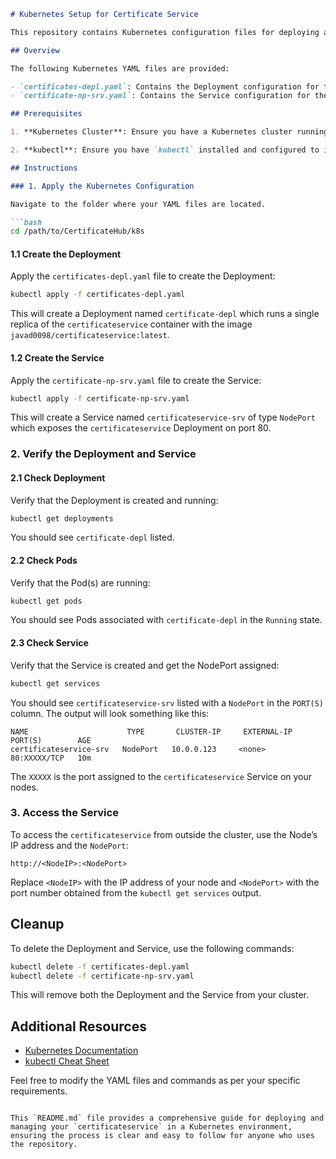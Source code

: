 
```markdown
# Kubernetes Setup for Certificate Service

This repository contains Kubernetes configuration files for deploying and exposing a service called `certificateservice`. Below are the instructions on how to deploy these configurations in a Kubernetes cluster.

## Overview

The following Kubernetes YAML files are provided:

- `certificates-depl.yaml`: Contains the Deployment configuration for the `certificateservice`.
- `certificate-np-srv.yaml`: Contains the Service configuration for the `certificateservice`.

## Prerequisites

1. **Kubernetes Cluster**: Ensure you have a Kubernetes cluster running. You can use Minikube, kubeadm, or any managed Kubernetes service (e.g., Google Kubernetes Engine, Amazon EKS, Azure Kubernetes Service).

2. **kubectl**: Ensure you have `kubectl` installed and configured to interact with your Kubernetes cluster.

## Instructions

### 1. Apply the Kubernetes Configuration

Navigate to the folder where your YAML files are located.

```bash
cd /path/to/CertificateHub/k8s
```

#### 1.1 Create the Deployment

Apply the `certificates-depl.yaml` file to create the Deployment:

```bash
kubectl apply -f certificates-depl.yaml
```

This will create a Deployment named `certificate-depl` which runs a single replica of the `certificateservice` container with the image `javad0098/certificateservice:latest`.

#### 1.2 Create the Service

Apply the `certificate-np-srv.yaml` file to create the Service:

```bash
kubectl apply -f certificate-np-srv.yaml
```

This will create a Service named `certificateservice-srv` of type `NodePort` which exposes the `certificateservice` Deployment on port 80.

### 2. Verify the Deployment and Service

#### 2.1 Check Deployment

Verify that the Deployment is created and running:

```bash
kubectl get deployments
```

You should see `certificate-depl` listed.

#### 2.2 Check Pods

Verify that the Pod(s) are running:

```bash
kubectl get pods
```

You should see Pods associated with `certificate-depl` in the `Running` state.

#### 2.3 Check Service

Verify that the Service is created and get the NodePort assigned:

```bash
kubectl get services
```

You should see `certificateservice-srv` listed with a `NodePort` in the `PORT(S)` column. The output will look something like this:

```
NAME                      TYPE       CLUSTER-IP     EXTERNAL-IP   PORT(S)        AGE
certificateservice-srv   NodePort   10.0.0.123     <none>        80:XXXXX/TCP   10m
```

The `XXXXX` is the port assigned to the `certificateservice` Service on your nodes.

### 3. Access the Service

To access the `certificateservice` from outside the cluster, use the Node’s IP address and the `NodePort`:

```
http://<NodeIP>:<NodePort>
```

Replace `<NodeIP>` with the IP address of your node and `<NodePort>` with the port number obtained from the `kubectl get services` output.

## Cleanup

To delete the Deployment and Service, use the following commands:

```bash
kubectl delete -f certificates-depl.yaml
kubectl delete -f certificate-np-srv.yaml
```

This will remove both the Deployment and the Service from your cluster.

## Additional Resources

- [Kubernetes Documentation](https://kubernetes.io/docs/home/)
- [kubectl Cheat Sheet](https://kubernetes.io/docs/reference/kubectl/cheatsheet/)

Feel free to modify the YAML files and commands as per your specific requirements.

```

This `README.md` file provides a comprehensive guide for deploying and managing your `certificateservice` in a Kubernetes environment, ensuring the process is clear and easy to follow for anyone who uses the repository.
